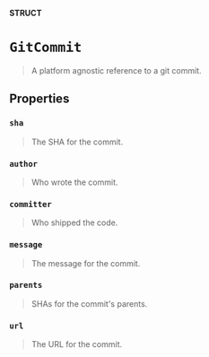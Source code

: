 **STRUCT**

# `GitCommit`

> A platform agnostic reference to a git commit.

## Properties
### `sha`

> The SHA for the commit.

### `author`

> Who wrote the commit.

### `committer`

> Who shipped the code.

### `message`

> The message for the commit.

### `parents`

> SHAs for the commit's parents.

### `url`

> The URL for the commit.
